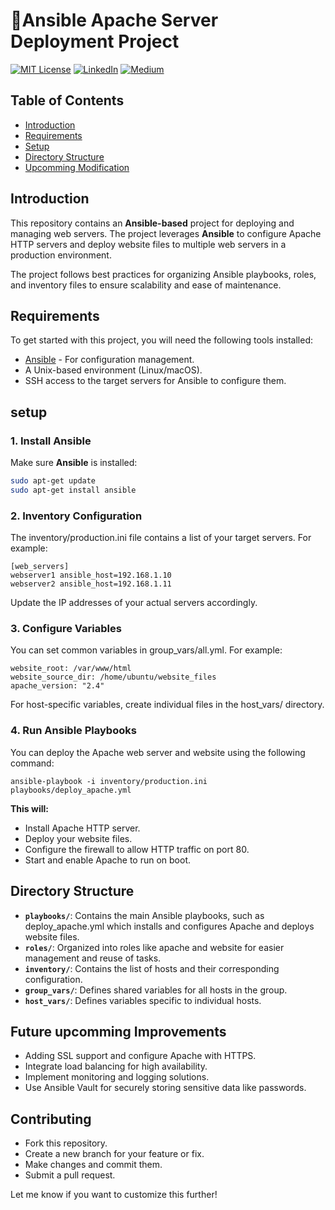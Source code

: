 # 🍁Ansible Apache Server Deployment Project



[![MIT License](https://img.shields.io/badge/License-MIT-green.svg)](https://choosealicense.com/licenses/mit/)
        [![LinkedIn](https://img.shields.io/badge/LinkedIn-Profile-blue)](https://www.linkedin.com/in/nikhil--chaudhari/)
        [![Medium](https://img.shields.io/badge/Medium-Writeups-black)](https://medium.com/@nikhil-c)



## Table of Contents

- [Introduction](#introduction)
- [Requirements](#Requirements )
- [Setup](#setup)
- [Directory Structure](#Directory-Structure)
- [Upcomming Modification](#Future-upcomming-Improvements)


## Introduction

This repository contains an **Ansible-based** project for deploying and managing web servers. The project leverages **Ansible** to configure Apache HTTP servers and deploy website files to multiple web servers in a production environment.

The project follows best practices for organizing Ansible playbooks, roles, and inventory files to ensure scalability and ease of maintenance.


## Requirements
 To get started with this project, you will need the following tools installed:
- [Ansible](https://www.ansible.com/) - For configuration management.
- A Unix-based environment (Linux/macOS).
- SSH access to the target servers for Ansible to configure them.

## setup
### 1. Install Ansible
Make sure **Ansible** is installed:
```bash
sudo apt-get update
sudo apt-get install ansible
```
### 2. Inventory Configuration
The inventory/production.ini file contains a list of your target servers. For example:
```
[web_servers]
webserver1 ansible_host=192.168.1.10
webserver2 ansible_host=192.168.1.11
```
Update the IP addresses of your actual servers accordingly.

### 3. Configure Variables
You can set common variables in group_vars/all.yml. For example:
```
website_root: /var/www/html
website_source_dir: /home/ubuntu/website_files
apache_version: "2.4"
```
For host-specific variables, create individual files in the host_vars/ directory.

### 4. Run Ansible Playbooks
You can deploy the Apache web server and website using the following command:
```
ansible-playbook -i inventory/production.ini playbooks/deploy_apache.yml

```
**This will:**

* Install Apache HTTP server.
* Deploy your website files.
* Configure the firewall to allow HTTP traffic on port 80.
* Start and enable Apache to run on boot.

## Directory Structure
* **`playbooks/`**: Contains the main Ansible playbooks, such as deploy_apache.yml which installs and configures Apache and deploys website files.
* **`roles/`**: Organized into roles like apache and website for easier management and reuse of tasks.
* **`inventory/`**: Contains the list of hosts and their corresponding configuration.
* **`group_vars/`**: Defines shared variables for all hosts in the group.
* **`host_vars/`**: Defines variables specific to individual hosts.


## Future upcomming Improvements
* Adding SSL support and configure Apache with HTTPS.
* Integrate load balancing for high availability.
* Implement monitoring and logging solutions.
* Use Ansible Vault for securely storing sensitive data like passwords.


## Contributing
* Fork this repository.
* Create a new branch for your feature or fix.
* Make changes and commit them.
* Submit a pull request.

Let me know if you want to customize this further!
